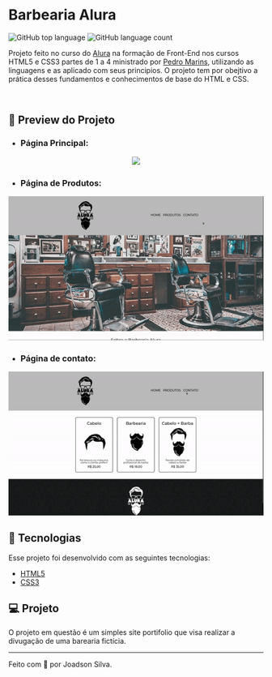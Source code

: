 # Barbearia Alura

![GitHub top language](https://img.shields.io/github/languages/top/joads0n/alura-studies)
![GitHub language count](https://img.shields.io/github/languages/count/joads0n/alura-studies)

Projeto feito no curso do [Alura](https://www.alura.com.br/) na formação de Front-End nos cursos HTML5 e CSS3 partes de 1 a 4 ministrado por [Pedro Marins](https://github.com/pedromarins), utilizando as linguagens e as aplicado com seus principios. O projeto tem por obejtivo a prática desses fundamentos e conhecimentos de base do HTML e CSS.

<br>

## 🧪 Preview do Projeto 

- ### Página Principal:
<p align="center">
    <img windth="470" src="assets/to_readme/barbearia-alura-pagina-inicial.gif">
</p>

- ### Página de Produtos:
<p align="center">
    <img windth="470" src="assets/to_readme/barbearia-alura-pagina-produtos.gif">
</p>

- ### Página de contato:
<p align="center">
    <img windth="470" src="assets/to_readme/barbearia-alura-pagina-contato.gif">
</p>
  
## 🚀 Tecnologias

Esse projeto foi desenvolvido com as seguintes tecnologias:

- [HTML5](https://www.w3schools.com/html/)
- [CSS3](https://www.w3schools.com/css/default.asp)

## 💻 Projeto

O projeto em questão é um simples site portifolio que visa realizar a divugação de uma barearia fictícia.

---

Feito com 💙 por Joadson Silva.

